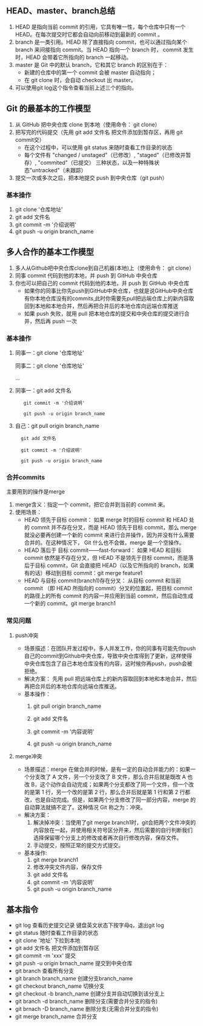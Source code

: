 ## HEAD、master、branch总结
1. HEAD 是指向当前 commit 的引用，它具有唯一性，每个仓库中只有一个 HEAD。在每次提交时它都会自动向前移动到最新的 commit 。
2. branch 是一类引用。HEAD 除了直接指向 commit，也可以通过指向某个 branch 来间接指向 commit。当 HEAD 指向一个 branch 时， commit 发生时，HEAD 会带着它所指向的 branch 一起移动。
3. master 是 Git 中的默认 branch，它和其它 branch 的区别在于：
    - 新建的仓库中的第一个 commit 会被 master 自动指向；
    - 在 git clone 时，会自动 checkout 出 master。
4. 可以使用git log这个指令查看当前上述三个的指向。

## Git 的最基本的工作模型
1. 从 GitHub 把中央仓库 clone 到本地（使用命令： git clone）
2. 把写完的代码提交（先用 git add 文件名 把文件添加到暂存区，再用 git commit交）
    - 在这个过程中，可以使用 git status 来随时查看工作目录的状态
    - 每个文件有 "changed / unstaged"（已修改）, "staged"（已修改并暂存）, "commited"（已提交） 三种状态，以及一种特殊状态"untracked"（未跟踪）
3. 提交一次或多次之后，把本地提交 push 到中央仓库（git push）
### 基本操作
1. git clone '仓库地址'
2. git add 文件名
3. git commit -m '介绍说明'
4. git push -u origin branch_name


## 多人合作的基本工作模型
1. 多人从Github吧中央仓库clone到自己机器(本地)上（使用命令： git clone）
2. 同事 commit 代码到他的本地，并 push 到 GitHub 中央仓库
3. 你也可以把自己的 commit 代码到他的本地，并 push 到 GitHub 中央仓库
    - 如果你的同事比你先push到GitHub中央仓库，也就是说GitHub中央仓库有你本地仓库没有的commits,此时你需要先pull把远端仓库上的新内容取回到本地和本地合并，然后再把合并后的本地仓库向远端仓库推送
    - 如果 push 失败，就用 pull 把本地仓库的提交和中央仓库的提交进行合并，然后再 push 一次
### 基本操作
1. 同事一：git clone '仓库地址'

   同事二：git clone '仓库地址'

   ...

2. 同事一：git add 文件名

          git commit -m '介绍说明'
          
          git push -u origin branch_name

3. 自己：git pull origin branch_name

         git add 文件名

         git commit -m '介绍说明'

         git push -u origin branch_name

### 合并commits
主要用到的操作是merge
1. merge含义：指定一个 commit，把它合并到当前的 commit 来。
2. 使用场景：
    - HEAD 领先于目标 commit：
        如果 merge 时的目标 commit 和 HEAD 处的 commit 并不存在分叉，而是 HEAD 领先于目标 commit，那么 merge 就没必要再创建一个新的 commit 来进行合并操作，因为并没有什么需要合并的。在这种情况下， Git 什么也不会做，merge 是一个空操作。
    - HEAD 落后于 目标 commit——fast-forward：
        如果 HEAD 和目标 commit 依然是不存在分叉，但 HEAD 不是领先于目标 commit，而是落后于目标 commit，Git 会直接把 HEAD（以及它所指向的 branch，如果有的话）移动到目标 commit：git merge feature1
    - HEAD 与目标 commit(branch1)存在分叉：
        从目标 commit 和当前 commit （即 HEAD 所指向的 commit）分叉的位置起，把目标 commit 的路径上的所有 commit 的内容一并应用到当前 commit，然后自动生成一个新的 commit。git merge branch1

    
### 常见问题
1. push冲突
   
   - 场景描述：在团队开发过程中，多人并发工作，你的同事有可能先你push自己的commit到Github中央仓库，导致中央仓库得到了更新，这样使得中央仓库包含了自己本地仓库没有的内容，这时候你再push，push会被拒绝。
   - 解决方案：
   先用 pull 把远端仓库上的新内容取回到本地和本地合并，然后再把合并后的本地仓库向远端仓库推送。
   - 基本操作：
        1. git pull origin branch_name

        2. git add 文件名

        3. git commit -m '内容说明'

        4. git push -u origin branch_name


2. merge冲突

    - 场景描述：merge 在做合并的时候，是有一定的自动合并能力的：如果一个分支改了 A 文件，另一个分支改了 B 文件，那么合并后就是既改 A 也改 B，这个动作会自动完成；如果两个分支都改了同一个文件，但一个改的是第 1 行，另一个改的是第 2 行，那么合并后就是第 1 行和第 2 行都改，也是自动完成。但是，如果两个分支修改了同一部分内容，merge 的自动算法就搞不定了。这种情况 Git 称之为：冲突。
    - 解决方案：
        1. 解决掉冲突：当使用了git merge branch1时，git会把两个文件冲突的内容放在一起，并使用相关符号区分开来，然后需要的自行判断我们选择保留哪个分支上的修改或者再次自行修改内容，保存文件。
        2. 手动提交，按照正常的提交方式提交。
    - 基本操作:
        1. git merge branch1
        2. 修改冲突文件内容，保存文件
        3. git add 文件名
        4. git commit -m '内容说明'
        5. git push -u origin branch_name


## 基本指令
- git log 查看历史提交记录 键盘英文状态下按字母q，退出git log
- git status 随时查看工作目录的状态
- git clone '地址' 下拉到本地
- git add 文件名 把文件添加到暂存区
- git commit -m 'xxx' 提交
- git push -u origin brnach_name 提交到中央仓库
- git branch 查看所有分支
- git branch branch_name  创建分支branch_name
- git checkout branch_name 切换分支
- git checkout -b branch_name 创建分支并自动切换到该分支上
- git branch -d branch_name 删除分支(需要合并分支的指令)
- git brnach -D branch_name 删除分支(无需合并分支的指令)
- git merge branch_name 合并分支

